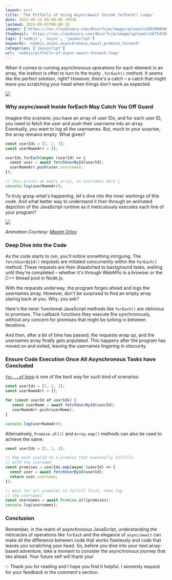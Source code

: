 ```yaml
---
layout: post
title: 'The Pitfalls of Using Async/Await Inside forEach() Loops'
date: 2023-08-14 00:00:00 +0530
lastmod: 2024-09-05T00:00:30
images: ['https://res.cloudinary.com/dkiurfsjm/image/upload/v1692000996/foreach_cozdhs.png']
thumbnail: 'https://res.cloudinary.com/dkiurfsjm/image/upload/v1675429691/JavaScript_v4qblf.jpg'
tags: ['nodejs', 'async', 'javascript']
keywords: 'nodejs,async,asynchronous,await,promise,foreach'
categories: ['Javascript']
url: 'nodejs/pitfalls-of-async-await-foreach-loop'
---
```


When it comes to running asynchronous operations for each element in an array, the instinct is often to turn to the trusty `.forEach()` method. It seems like the perfect solution, right? However, there's a catch – a catch that might leave you scratching your head when things don't work as expected.

![](https://res.cloudinary.com/dkiurfsjm/image/upload/v1692000996/foreach_cozdhs.png)

### Why async/await Inside forEach May Catch You Off Guard

Imagine this scenario: you have an array of user IDs, and for each user ID, you need to fetch the user and push their username into an array. Eventually, you want to log all the usernames. But, much to your surprise, the array remains empty. What gives?

```javascript
const userIds = [1, 2, 3];
const userNameArr = [];

userIds.forEach(async (userId) => {
  const user = await fetchUserById(userId);
  userNameArr.push(user.username);
});

// this prints an empty array, no usernames here 🙁
console.log(userNameArr);
```

To truly grasp what's happening, let's dive into the inner workings of this code. And what better way to understand it than through an animated depiction of the JavaScript runtime as it meticulously executes each line of your program?

![](https://res.cloudinary.com/dkiurfsjm/image/upload/v1725520524/asyn-for-each_yf2gkf.gif)

*Animation Courtesy: [Maxim Orlov](https://maximorlov.com/async-await-inside-foreach/)*

### Deep Dive into the Code

As the code starts to run, you'll notice something intriguing. The `fetchUserById()` requests are initiated concurrently within the `forEach()` method. These requests are then dispatched to background tasks, waiting until they're completed – whether it's through WebAPIs in a browser or the C++ thread pool in Node.js.

With the requests underway, the program forges ahead and logs the usernames array. However, don't be surprised to find an empty array staring back at you. Why, you ask?

Here's the twist: functional JavaScript methods like `forEach()` are oblivious to promises. The callback functions they execute fire synchronously, without any concern for promises that might be lurking in between iterations.

And then, after a bit of time has passed, the requests wrap up, and the usernames array finally gets populated. This happens after the program has moved on and exited, leaving the usernames lingering in obscurity. 

### Ensure Code Execution Once All Asynchronous Tasks have Concluded

[`for...of` loop](https://developer.mozilla.org/en-US/docs/Web/JavaScript/Reference/Statements/for...of) is one of the best way for such kind of scenarios. 

```javascript
const userIds = [1, 2, 3];
const userNameArr = [];

for (const userId of userIds) {
   const userName = await fetchUserById(userId);
   userNameArr.push(userName);
}

console.log(userNameArr);
```

Alternatively, `Promise.all()` and `Array.map()` methods can also be used to achieve the same.

```javascript
const userIds = [1, 2, 3];

// Map each userId to a promise that eventually fulfills
// with the username
const promises = userIds.map(async (userId) => {
  const user = await fetchUserById(userId);
  return user.username;
});

// Wait for all promises to fulfill first, then log
// the usernames
const usernames = await Promise.all(promises);
console.log(usernames);
```


### Conclusion

Remember, in the realm of asynchronous JavaScript, understanding the intricacies of operations like `forEach` and the elegance of `async/await` can make all the difference between code that works flawlessly and code that leaves you scratching your head. So, before you dive into your next array-based adventure, take a moment to consider the asynchronous journey that lies ahead. Your future self will thank you!

✨ Thank you for reading and I hope you find it helpful. I sincerely request for your feedback in the comment's section.